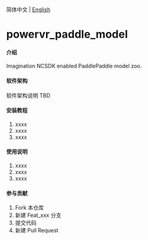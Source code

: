 简体中文 | [English](README.md)

# powervr_paddle_model

#### 介绍
Imagination NCSDK enabled PaddlePaddle model zoo.

#### 软件架构
软件架构说明
TBD

#### 安装教程

1.  xxxx
2.  xxxx
3.  xxxx

#### 使用说明

1.  xxxx
2.  xxxx
3.  xxxx

#### 参与贡献

1.  Fork 本仓库
2.  新建 Feat_xxx 分支
3.  提交代码
4.  新建 Pull Request
